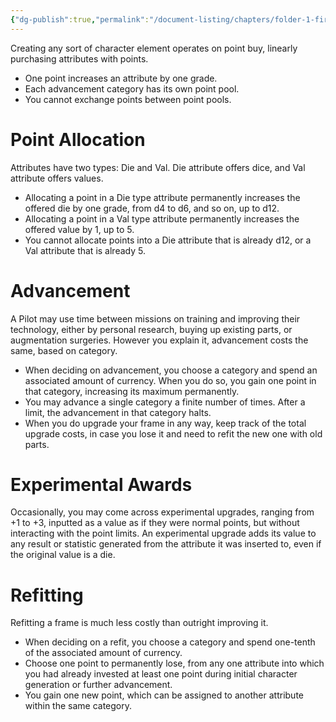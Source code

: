 ```yaml
---
{"dg-publish":true,"permalink":"/document-listing/chapters/folder-1-first-steps/point-buy/"}
---
```


Creating any sort of character element operates on point buy, linearly purchasing attributes with points. 
- One point increases an attribute by one grade.
- Each advancement category has its own point pool.
- You cannot exchange points between point pools.

# Point Allocation
Attributes have two types: Die and Val. Die attribute offers dice, and Val attribute offers values.
- Allocating a point in a Die type attribute permanently increases the offered die by one grade, from d4 to d6, and so on, up to d12.
- Allocating a point in a Val type attribute permanently increases the offered value by 1, up to 5.
- You cannot allocate points into a Die attribute that is already d12, or a Val attribute that is already 5.

# Advancement
A Pilot may use time between missions on training and improving their technology, either by personal research, buying up existing parts, or augmentation surgeries. However you explain it, advancement costs the same, based on category.
* When deciding on advancement, you choose a category and spend an associated amount of currency. When you do so, you gain one point in that category, increasing its maximum permanently. 
* You may advance a single category a finite number of times. After a limit, the advancement in that category halts.
* When you do upgrade your frame in any way, keep track of the total upgrade costs, in case you lose it and need to refit the new one with old parts.

# Experimental Awards
Occasionally, you may come across experimental upgrades, ranging from +1 to +3, inputted as a value as if they were normal points, but without interacting with the point limits. An experimental upgrade adds its value to any result or statistic generated from the attribute it was inserted to, even if the original value is a die.

# Refitting
Refitting a frame is much less costly than outright improving it.
- When deciding on a refit, you choose a category and spend one-tenth of the associated amount of currency.
- Choose one point to permanently lose, from any one attribute into which you had already invested at least one point during initial character generation or further advancement.
- You gain one new point, which can be assigned to another attribute within the same category.
